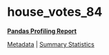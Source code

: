 # house_votes_84

[**Pandas Profiling Report**](https://epistasislab.github.io/penn-ml-benchmarks/profile/house_votes_84.html)

[Metadata](metadata.yaml) | [Summary Statistics](summary_stats.tsv)


